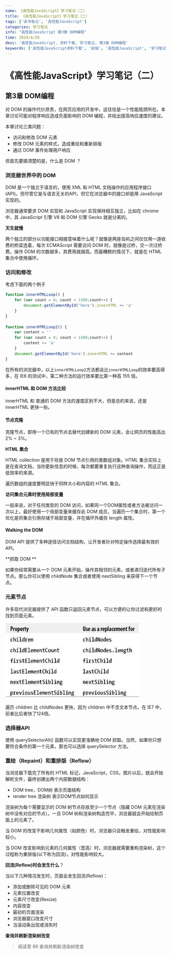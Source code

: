 ```yaml
---
name: 《高性能JavaScript》学习笔记（二）
title: 《高性能JavaScript》学习笔记（二）
tags: ['读书笔记', '高性能JavaScript']
categories: 学习笔记
info: "高性能JavaScript 第3章 DOM编程"
time: 2019/4/26
desc: '高性能JavaScript, 资料下载, 学习笔记, 第3章 DOM编程'
keywords: ['高性能JavaScript资料下载', '前端', '高性能JavaScript', '学习笔记', '第3章 DOM编程']
---
```


# 《高性能JavaScript》学习笔记（二）

## 第3章 DOM编程

对 DOM 的操作代价昂贵，在网页应用的开发中，这往往是一个性能瓶颈所在。本章讨论可能对程序响应造成负面影响的 DOM 编程，并给出提高响应速度的建议。

本章讨论三类问题：

- 访问和修改 DOM 元素
- 修改 DOM 元素的样式，造成重绘和重新排版
- 通过 DOM 事件处理用户响应

但首先要搞清楚的是，什么是 DOM ？

### 浏览器世界中的 DOM

DOM 是一个独立于语言的，使用 XML 和 HTML 文档操作的应用程序接口(API)。但尽管它是与语言无关的API，但它在浏览器中的接口却是用 JavaScript 实现的。

浏览器通常要求 DOM 实现和 JavaScript 实现保持相互独立，比如在 chrome 中，其 JavaScript 引擎 V8 和 DOM 引擎 Gecko 就是分离的。

**天生就慢**

两个独立的部分以功能接口相接意味着什么呢？就像是两座岛屿之间仅仅用一道收费的桥梁连着，每次 ECMAScript 需要访问 DOM 时，就像是过桥，交一次过桥费。操作 DOM 的次数越多，其费用就越高。而最糟糕的情况下，就是在 HTML 集合中使用循环。

### 访问和修改

考虑下面的两个例子

```javascript
function innerHTMLLoop() {
    for (var count = 0; count < 1500;count++) {
        document.getElementById('here').innerHTML += 'a'
    }
}

function innerHTMLLoop2() {
    var content = ''
    for (var count = 0; count < 1500;count++) {
        content += 'a'
    }
    document.getElementById('here').innerHTML += content
}
```

在所有的浏览器中，以上`innerHTMLLoop2`方法都会比`innerHTMLLoop`的效率要高得多，在 IE6 的测试中，第二种方法的运行效率要比第一种高 155 倍。

#### innerHTML 和 DOM 方法比较

innerHTML 和 普通的 DOM 方法的速度区别不大，但是总的来说，还是 innerHTML 更快一些。

#### 节点克隆

克隆节点，即用一个已有的节点去替代创建新的 DOM 元素，会让网页的性能高出 2% ~ 3%。

**HTML 集合**

HTML collection 是用于存放 DOM 节点引用的类数组对象。HTML 集合实际上是在查询文档，当你更新信息的时候，每次都要重复执行这种查询操作，而这正是低效率的来源。

遍历数组的速度要明显快于同样大小和内容的 HTML 集合。

**访问集合元素时使用局部变量**

一般来说，对于任何类型的 DOM 访问，如果同一个DOM属性或者方法被访问一次以上，最好使用一个局部变量来缓存此 DOM 成员，当遍历一个集合时，第一个优化是将集合引用存储于局部变量，并在循环外缓存 length 属性。

#### Walking the DOM

DOM API 提供了多种途径访问文档结构，让开发者针对特定操作选择最有效的API。

**抓取 DOM **

如果你经常需要从一个 DOM 元素开始，操作其相邻的元素，或者递归迭代所有子节点。那么你可以使用 childNode 集合或者使用 nextSibling 来获得下一个节点。

### 元素节点

许多现代浏览器提供了 API 函数只返回元素节点，可以方便的让你过滤和更好的找到页面元素。

![replaceAPI.jpg](./images/replaceAPI.jpg)

遍历 children 比 childNodes 更快，因为 children 中不含文本节点。在 IE7 中，前者比后者快了124倍。

### 选择器API

使用 querySelectorAll() 函数可以实现更准确地 DOM 抓取。当然，如果你只想要符合条件的第一个元素，那也可以选择 querySelector 方法。

### 重绘（Repaint）和重排版（Reflow）

当浏览器下载完了所有的 HTML 标记，JavaScript，CSS，图片以后，就会开始解析文件，最终创建出两个内部数据结构：

- DOM tree，DOM树 表示页面结构
- render tree 渲染树 表示DOM节点如何显示

渲染树为每个需要显示的 DOM 树节点存放至少一个节点（隐藏 DOM 元素在渲染树中没有对应的节点）。一旦 DOM 树和渲染树构造完毕，浏览器就会开始绘制页面上的元素了。

当 DOM 的改变不影响几何属性（如颜色）时，浏览器只会触发重绘，对性能影响较小。

当 DOM 改变影响到元素的几何属性（宽高）时，浏览器就需要重构渲染树，这个过程称为重排版(以下称为回流)，对性能影响较大。

**回流(Reflow)时会发生什么**？

当以下几种情况发生时，页面会发生回流(Reflow)：

- 添加或删除可见的 DOM 元素
- 元素位置改变
- 元素尺寸改变(Resize)
- 内容改变
- 最初的页面渲染
- 浏览器窗口改变尺寸
- 当滚动条出现或消失时

**查询并刷新渲染树改变**

> 阅读至 86 查询并刷新渲染树改变